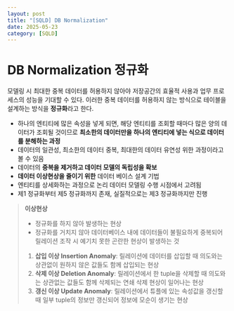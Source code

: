 ```yaml
---
layout: post
title: "[SQLD] DB Normalization"
date: 2025-05-23
category: [SQLD]
---
```


# DB Normalization 정규화

모델링 시 최대한 중복 데이터를 허용하지 않아야 저장공간의 효율적 사용과 업무 프로세스의 성능을 기대할 수 있다. 이러한 중복 데이터를 허용하지 않는 방식으로 테이블을 설계하는 방식을 **정규화**라고 한다.

- 하나의 엔티티에 많은 속성을 넣게 되면, 해당 엔티티를 조회할 때마다 많은 양의 데이터가 조회될 것이므로 **최소한의 데이터만을 하나의 엔티티에 넣는 식으로 데이터를 분해하는 과정**
- 데이터의 일관성, 최소한의 데이터 중복, 최대한의 데이터 유연성 위한 과정이라고 볼 수 있음
- 데이터의 **중복을 제거하고 데이터 모델의 독립성을 확보**
- **데이터 이상현상을 줄이기 위한** 데이터 베이스 설계 기법
- 엔티티를 상세화하는 과정으로 논리 데이터 모델링 수행 시점에서 고려됨
- 제1 정규화부터 제5 정규화까지 존재, 실질적으로는 제3 정규화까지만 진행

> **이상현상** <br>
>
> - 정규화를 하지 않아 발생하는 현상
> - 정규화를 거치지 않아 데이터베이스 내에 데이터들이 불필요하게 중복되어 릴레이션 조작 시 예기치 못한 곤란한 현상이 발생하는 것
>
> 1. **삽입 이상 Insertion Anomaly**: 릴레이션에 데이터를 삽입할 때 의도와는 상관없이 원하지 않은 값들도 함께 삽입되는 현상
> 2. **삭제 이상 Deletion Anomaly**: 릴레이션에서 한 tuple을 삭제할 때 의도와는 상관없는 값들도 함께 삭제되는 연쇄 삭제 현상이 일어나는 현상
> 3. **갱신 이상 Update Anomaly**: 릴레이션에서 튜플에 있는 속성값을 갱신할 때 일부 tuple의 정보만 갱신되어 정보에 모순이 생기는 현상
